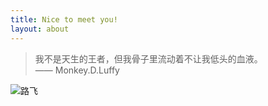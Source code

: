 ```yaml
---
title: Nice to meet you!
layout: about
---
```

>我不是天生的王者，但我骨子里流动着不让我低头的血液。             
>—— Monkey.D.Luffy

![路飞](http://ww1.sinaimg.cn/large/a3543933gy1g926hfcncrj20hl09wdur.jpg)
